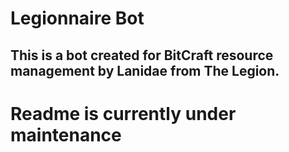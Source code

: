 # Legionnaire Bot

## This is a bot created for BitCraft resource management by Lanidae from The Legion.

# Readme is currently under maintenance
